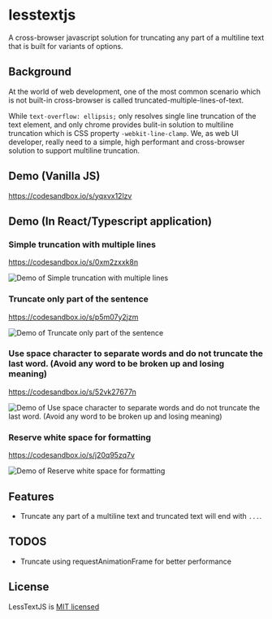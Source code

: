 # lesstextjs
A cross-browser javascript solution for truncating any part of a multiline text that is built for variants of options.

## Background
At the world of web development, one of the most common scenario which is not built-in cross-browser is called truncated-multiple-lines-of-text.

While `text-overflow: ellipsis;` only resolves single line truncation of the text element, and only chrome provides bulit-in solution to multiline truncation which is CSS property `-webkit-line-clamp`. We, as web UI developer, really need to a simple, high performant and cross-browser solution to support multiline truncation.

## Demo (Vanilla JS)
https://codesandbox.io/s/yqxvx12lzv

## Demo (In React/Typescript application)
### Simple truncation with multiple lines
https://codesandbox.io/s/0xm2zxxk8n

![Demo of Simple truncation with multiple lines](https://user-images.githubusercontent.com/7711735/43232715-3b3acc58-9027-11e8-997f-a0ddee732e83.png)

### Truncate only part of the sentence
https://codesandbox.io/s/p5m07y2jzm

![Demo of Truncate only part of the sentence](https://user-images.githubusercontent.com/7711735/43232773-6f4e28dc-9027-11e8-95f5-1aa53bc00922.png)

### Use space character to separate words and do not truncate the last word. (Avoid any word to be broken up and losing meaning)
https://codesandbox.io/s/52vk27677n

![Demo of Use space character to separate words and do not truncate the last word. (Avoid any word to be broken up and losing meaning)](https://user-images.githubusercontent.com/7711735/43232799-886d807e-9027-11e8-8ba5-61ffcb8b3eee.png)

### Reserve white space for formatting
https://codesandbox.io/s/j20q95zq7v

![Demo of Reserve white space for formatting](https://user-images.githubusercontent.com/7711735/43232808-9b8c37ea-9027-11e8-8274-6d5cdd31f1d3.png)

## Features
 - Truncate any part of a multiline text and truncated text will end with `...`.

## TODOS
 - Truncate using requestAnimationFrame for better performance
 
## License
LessTextJS is [MIT licensed](https://github.com/ipip2005/lesstextjs/blob/master/LICENSE)

